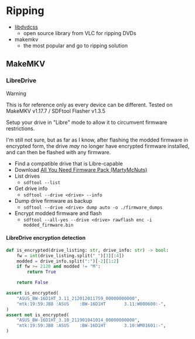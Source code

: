 # Ripping

- [libdvdcss](https://www.videolan.org/developers/libdvdcss.html)
    - open source library from VLC for ripping DVDs
- makemkv
    - the most popular and go to ripping solution

## MakeMKV

### LibreDrive

> [!warning] 
> This is for reference only as every device can be different.
> Tested on MakeMKV v1.17.7 / SDFtool Flasher v1.3.5

Setup your drive in "Libre" mode to allow it to circumvent firmware restrictions.

I'm still not sure, but as far as I know, after flashing the modded firmware in encrypted form, the drive *may* no longer have encrypted firmware installed, and can then be flashed with any firmware.

- Find a compatible drive that is Libre-capable
- Download [All You Need Firmware Pack (MartyMcNuts)](https://forum.makemkv.com/forum/viewtopic.php?t=22896)
- List drives
    - `sdftool --list`
- Get drive info
    - `sdftool --drive <drive> --info`
- Dump drive firmware as backup
    - `sdftool --drive <drive> dump auto -o ./firmware_dumps`
- Encrypt modded firmware and flash
    - `sdftool --all-yes --drive <drive> rawflash enc -i modded_firmware.bin`

#### LibreDrive encryption detection

```python
def is_encrypted(drive_listing: str, drive_info: str) -> bool:
    fw = int(drive_listing.split("_")[3][:4])
    modded = drive_info.split(":")[-2][1:2]
    if fw >= 2120 and modded != "M":
        return True

    return False

assert is_encrypted(
    "ASUS_BW-16D1HT_3.11_212012011759_00000000000",
    "mtk:19:59:JB8 :ASUS    :BW-16D1HT       3.11:W000600:-",
)
assert not is_encrypted(
    "ASUS_BW-16D1HT_3.10_211901041014_00000000000",
    "mtk:19:59:JB8 :ASUS    :BW-16D1HT       3.10:WM01601:-",
)
```
